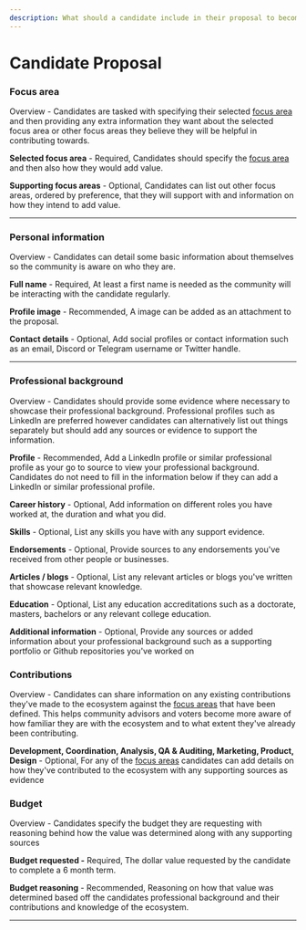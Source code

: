 ```yaml
---
description: What should a candidate include in their proposal to become a contributor?
---
```


# Candidate Proposal

### **Focus area**

Overview - Candidates are tasked with specifying their selected [focus area](../contributors-league/focus-areas/) and then providing any extra information they want about the selected focus area or other focus areas they believe they will be helpful in contributing towards.



**Selected focus area** - Required, Candidates should specify the [focus area](../contributors-league/focus-areas/) and then also how they would add value.

**Supporting focus areas** - Optional, Candidates can list out other focus areas, ordered by preference, that they will support with and information on how they intend to add value.

****

### Personal information

Overview - Candidates can detail some basic information about themselves so the community is aware on who they are.



**Full name** - Required, At least a first name is needed as the community will be interacting with the candidate regularly.

**Profile image** - Recommended, A image can be added as an attachment to the proposal.

**Contact details** - Optional, Add social profiles or contact information such as an email, Discord or Telegram username or Twitter handle.

****

### **Professional background**

Overview - Candidates should provide some evidence where necessary to showcase their professional background. Professional profiles such as LinkedIn are preferred however candidates can alternatively list out things separately but should add any sources or evidence to support the information.



**Profile** - Recommended, Add a LinkedIn profile or similar professional profile as your go to source to view your professional background. Candidates do not need to fill in the information below if they can add a LinkedIn or similar professional profile.

**Career history** - Optional, Add information on different roles you have worked at, the duration and what you did.

**Skills** - Optional, List any skills you have with any support evidence.

**Endorsements** - Optional, Provide sources to any endorsements you've received from other people or businesses.

**Articles / blogs** - Optional, List any relevant articles or blogs you've written that showcase relevant knowledge.

**Education** - Optional, List any education accreditations such as a doctorate, masters, bachelors or any relevant college education.

**Additional information** - Optional, Provide any sources or added information about your professional background such as a supporting portfolio or Github repositories you've worked on&#x20;



### **Contributions**

Overview - Candidates can share information on any existing contributions they've made to the ecosystem against the [focus areas](../contributors-league/focus-areas/) that have been defined. This helps community advisors and voters become more aware of how familiar they are with the ecosystem and to what extent they've already been contributing.



**Development, Coordination, Analysis, QA & Auditing, Marketing, Product, Design** - Optional, For any of the [focus areas](../contributors-league/focus-areas/) candidates can add details on how they've contributed to the ecosystem with any supporting sources as evidence



### **Budget**

Overview - Candidates specify the budget they are requesting with reasoning behind how the value was determined along with any supporting sources



**Budget requested -** Required, The dollar value requested by the candidate to complete a 6 month term.

**Budget reasoning** - Recommended, Reasoning on how that value was determined based off the candidates professional background and their contributions and knowledge of the ecosystem.

****
